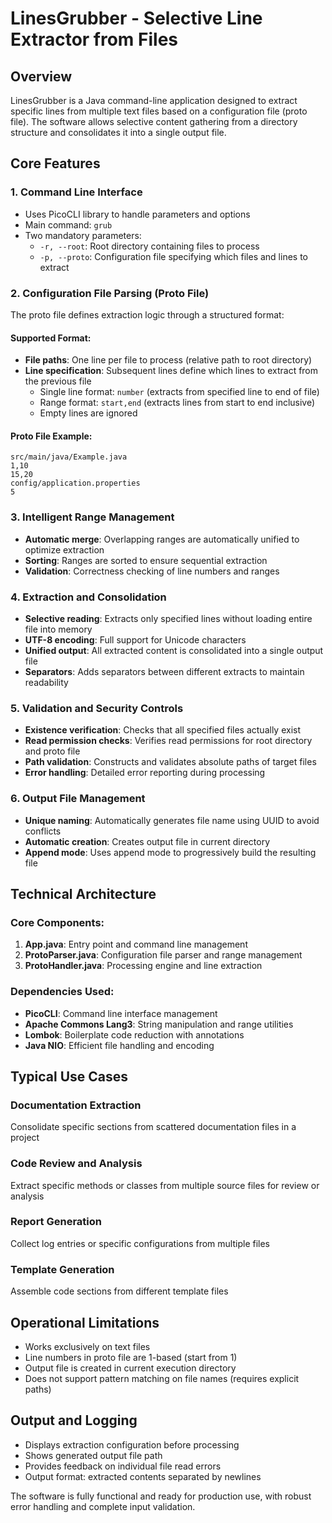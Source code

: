 # LinesGrubber - Selective Line Extractor from Files

## Overview
LinesGrubber is a Java command-line application designed to extract specific lines from multiple text files based on a configuration file (proto file). The software allows selective content gathering from a directory structure and consolidates it into a single output file.

## Core Features

### 1. **Command Line Interface**
- Uses PicoCLI library to handle parameters and options
- Main command: `grub`
- Two mandatory parameters:
  - `-r, --root`: Root directory containing files to process
  - `-p, --proto`: Configuration file specifying which files and lines to extract

### 2. **Configuration File Parsing (Proto File)**
The proto file defines extraction logic through a structured format:

#### **Supported Format:**
- **File paths**: One line per file to process (relative path to root directory)
- **Line specification**: Subsequent lines define which lines to extract from the previous file
  - Single line format: `number` (extracts from specified line to end of file)
  - Range format: `start,end` (extracts lines from start to end inclusive)
  - Empty lines are ignored

#### **Proto File Example:**
```
src/main/java/Example.java
1,10
15,20
config/application.properties
5
```

### 3. **Intelligent Range Management**
- **Automatic merge**: Overlapping ranges are automatically unified to optimize extraction
- **Sorting**: Ranges are sorted to ensure sequential extraction
- **Validation**: Correctness checking of line numbers and ranges

### 4. **Extraction and Consolidation**
- **Selective reading**: Extracts only specified lines without loading entire file into memory
- **UTF-8 encoding**: Full support for Unicode characters
- **Unified output**: All extracted content is consolidated into a single output file
- **Separators**: Adds separators between different extracts to maintain readability

### 5. **Validation and Security Controls**
- **Existence verification**: Checks that all specified files actually exist
- **Read permission checks**: Verifies read permissions for root directory and proto file
- **Path validation**: Constructs and validates absolute paths of target files
- **Error handling**: Detailed error reporting during processing

### 6. **Output File Management**
- **Unique naming**: Automatically generates file name using UUID to avoid conflicts
- **Automatic creation**: Creates output file in current directory
- **Append mode**: Uses append mode to progressively build the resulting file

## Technical Architecture

### **Core Components:**
1. **App.java**: Entry point and command line management
2. **ProtoParser.java**: Configuration file parser and range management
3. **ProtoHandler.java**: Processing engine and line extraction

### **Dependencies Used:**
- **PicoCLI**: Command line interface management
- **Apache Commons Lang3**: String manipulation and range utilities
- **Lombok**: Boilerplate code reduction with annotations
- **Java NIO**: Efficient file handling and encoding

## Typical Use Cases

### **Documentation Extraction**
Consolidate specific sections from scattered documentation files in a project

### **Code Review and Analysis**
Extract specific methods or classes from multiple source files for review or analysis

### **Report Generation**
Collect log entries or specific configurations from multiple files

### **Template Generation**
Assemble code sections from different template files

## Operational Limitations
- Works exclusively on text files
- Line numbers in proto file are 1-based (start from 1)
- Output file is created in current execution directory
- Does not support pattern matching on file names (requires explicit paths)

## Output and Logging
- Displays extraction configuration before processing
- Shows generated output file path
- Provides feedback on individual file read errors
- Output format: extracted contents separated by newlines

The software is fully functional and ready for production use, with robust error handling and complete input validation.
